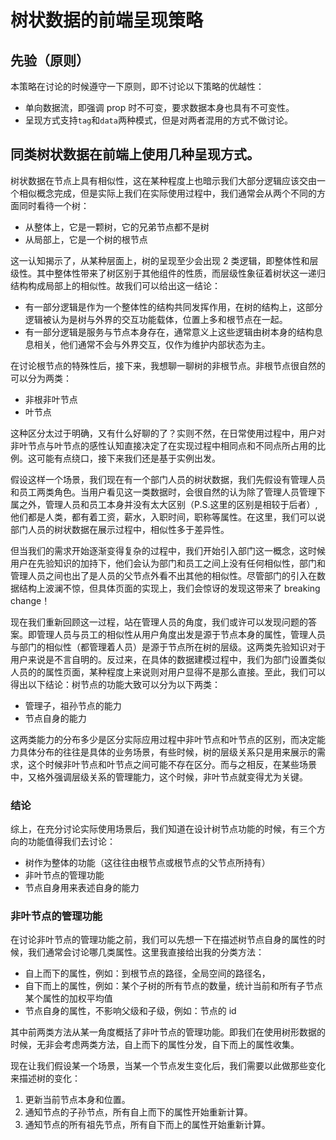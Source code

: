 # 树状数据的前端呈现策略

## 先验（原则）

本策略在讨论的时候遵守一下原则，即不讨论以下策略的优越性：

- 单向数据流，即强调 prop 时不可变，要求数据本身也具有不可变性。
- 呈现方式支持`tag`和`data`两种模式，但是对两者混用的方式不做讨论。

## 同类树状数据在前端上使用几种呈现方式。

树状数据在节点上具有相似性，这在某种程度上也暗示我们大部分逻辑应该交由一个相似概念完成，但是实际上我们在实际使用过程中，我们通常会从两个不同的方面同时看待一个树：

- 从整体上，它是一颗树，它的兄弟节点都不是树
- 从局部上，它是一个树的根节点

这一认知揭示了，从某种层面上，树的呈现至少会出现 2 类逻辑，即整体性和层级性。其中整体性带来了树区别于其他组件的性质，而层级性象征着树状这一递归结构构成局部上的相似性。故我们可以给出这一结论：

- 有一部分逻辑是作为一个整体性的结构共同发挥作用，在树的结构上，这部分逻辑被认为是树与外界的交互功能载体，位置上多和根节点在一起。
- 有一部分逻辑是服务与节点本身存在，通常意义上这些逻辑由树本身的结构息息相关，他们通常不会与外界交互，仅作为维护内部状态为主。

在讨论根节点的特殊性后，接下来，我想聊一聊树的非根节点。非根节点很自然的可以分为两类：

- 非根非叶节点
- 叶节点

这种区分太过于明确，又有什么好聊的了？实则不然，在日常使用过程中，用户对非叶节点与叶节点的感性认知直接决定了在实现过程中相同点和不同点所占用的比例。这可能有点绕口，接下来我们还是基于实例出发。

假设这样一个场景，我们现在有一个部门人员的树状数据，我们先假设有管理人员和员工两类角色。当用户看见这一类数据时，会很自然的认为除了管理人员管理下属之外，管理人员和员工本身并没有太大区别（P.S.这里的区别是相较于后者）,他们都是人类，都有着工资，薪水，入职时间，职称等属性。在这里，我们可以说部门人员的树状数据在展示过程中，相似性多于差异性。

但当我们的需求开始逐渐变得复杂的过程中，我们开始引入部门这一概念，这时候用户在先验知识的加持下，他们会认为部门和员工之间上没有任何相似性，部门和管理人员之间也出了是人员的父节点外看不出其他的相似性。尽管部门的引入在数据结构上波澜不惊，但具体页面的实现上，我们会惊讶的发现这带来了 breaking change！

现在我们重新回顾这一过程，站在管理人员的角度，我们或许可以发现问题的答案。即管理人员与员工的相似性从用户角度出发是源于节点本身的属性，管理人员与部门的相似性（都管理着人员）是源于节点所在树的层级。这两类先验知识对于用户来说是不言自明的。反过来，在具体的数据建模过程中，我们为部门设置类似人员的的属性页面，某种程度上来说则对用户显得不是那么直接。至此，我们可以得出以下结论：树节点的功能大致可以分为以下两类：

- 管理子，祖孙节点的能力
- 节点自身的能力

这两类能力的分布多少是区分实际应用过程中非叶节点和叶节点的区别，而决定能力具体分布的往往是具体的业务场景，有些时候，树的层级关系只是用来展示的需求，这个时候非叶节点和叶节点之间可能不存在区分。而与之相反，在某些场景中，又格外强调层级关系的管理能力，这个时候，非叶节点就变得尤为关键。

### 结论

综上，在充分讨论实际使用场景后，我们知道在设计树节点功能的时候，有三个方向的功能值得我们去讨论：

- 树作为整体的功能（这往往由根节点或根节点的父节点所持有）
- 非叶节点的管理功能
- 节点自身用来表述自身的能力

### 非叶节点的管理功能

在讨论非叶节点的管理功能之前，我们可以先想一下在描述树节点自身的属性的时候，我们通常会讨论哪几类属性。这里我直接给出我的分类方法：

- 自上而下的属性，例如：到根节点的路径，全局空间的路径名，
- 自下而上的属性，例如：某个子树的所有节点的数量，统计当前和所有子节点某个属性的加权平均值
- 节点自身的属性，不影响父级和子级，例如：节点的 id

其中前两类方法从某一角度概括了非叶节点的管理功能。即我们在使用树形数据的时候，无非会考虑两类方法，自上而下的属性分发，自下而上的属性收集。

现在让我们假设某一个场景，当某一个节点发生变化后，我们需要以此做那些变化来描述树的变化：

1. 更新当前节点本身和位置。
2. 通知节点的子孙节点，所有自上而下的属性开始重新计算。
3. 通知节点的所有祖先节点，所有自下而上的属性开始重新计算。
